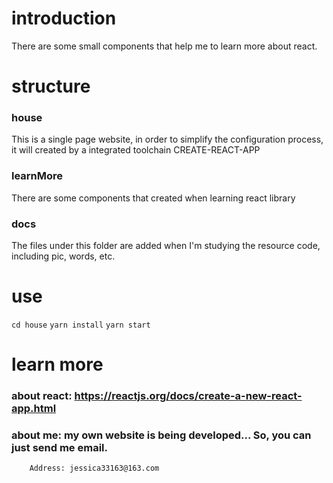 # introduction 
There are some small components that help me to learn more about react.

# structure
### house
This is a single page website, in order to simplify the configuration process, it will created 
by a integrated toolchain CREATE-REACT-APP
### learnMore
There are some components that created when learning react library
### docs
The files under this folder are added when I'm studying the resource code, including pic,
words, etc.

# use
`cd house`
`yarn install`
`yarn start`

# learn more 
### about react: https://reactjs.org/docs/create-a-new-react-app.html
### about me: my own website is being developed... So, you can just send me email.
        Address: jessica33163@163.com

